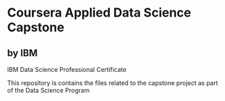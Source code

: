 # Coursera Applied Data Science Capstone

## by IBM

IBM Data Science Professional Certificate

This repository is contains the files related to the capstone project as part of the Data Science Program


